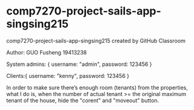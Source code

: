 # comp7270-project-sails-app-singsing215
comp7270-project-sails-app-singsing215 created by GitHub Classroom

Author: GUO Fusheng 19413238

System admins: { username: "admin", password: 123456 }

Clients:{ username: "kenny", password: 123456 }

In order to make sure there’s enough room (tenants) from the properties, what I do is, when the number of actual tenant >= the original maximum tenant of the house, hide the "corent" and "moveout" button.
